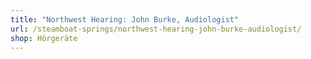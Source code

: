 ```yaml
---
title: "Northwest Hearing: John Burke, Audiologist"
url: /steamboat-springs/northwest-hearing-john-burke-audiologist/
shop: Hörgeräte
---
```

